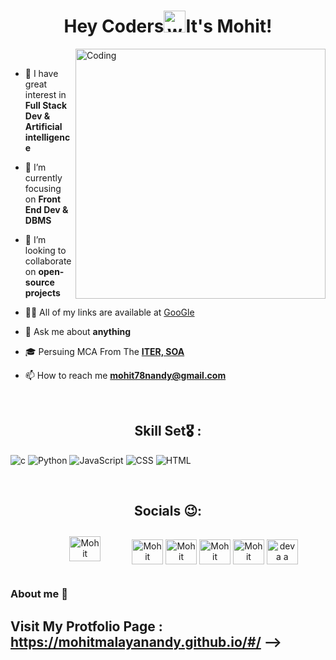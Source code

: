 <h1 align="center">Hey Coders<img alt="wave" src="https://emojis.slackmojis.com/emojis/images/1588177020/8809/wave_hello.gif?1588177020" width="35">It's Mohit!  </h1>
<img align="right" alt="Coding" width="400" src=https://user-images.githubusercontent.com/61582763/134278937-ed33e623-b833-4565-945d-29fa43ea0b7c.gif>
<br>

- 👀 I have great interest in **Full Stack Dev & Artificial intelligence**

- 🌱 I’m currently focusing on **Front End Dev & DBMS**

- 👯 I’m looking to collaborate on **open-source projects**

- 👨‍💻 All of my links are available at [GooGle](https://www.google.com/search?q=mohit+malaya+nandy&rlz=1C1YTUH_enIN1032IN1032&oq=mo&aqs=chrome.1.69i57j35i39l2j0i131i433i512j0i433i512j69i61j69i60l2.1900j0j7&sourceid=chrome&ie=UTF-8)

- 💬 Ask me about **anything**

- 🎓 Persuing MCA From The **[ITER, SOA](https://https://www.soa.ac.in/iter)**

- 📫 How to reach me **mohit78nandy@gmail.com**
<br>
<h2 align="center"> Skill Set🎖 : </h2>

![c](https://img.shields.io/badge/C-00599C?style=flat&logo=c&logoColor=white)
![Python](https://img.shields.io/badge/-Python-05122A?style=flat&logo=python)
![JavaScript](https://img.shields.io/badge/-JavaScript-05122A?style=flat&logo=javascript)
![CSS](https://img.shields.io/badge/-CSS-05122A?style=flat&logo=CSS3&logoColor=1572B6)
![HTML](https://img.shields.io/badge/-HTML-05122A?style=flat&logo=HTML5)
<!--![cpp](https://img.shields.io/badge/C%2B%2B-00599C?style=flat&logo=c%2B%2B&logoColor=white)
![Java](https://img.shields.io/badge/-Java-05122A?style=flat&logo=Java&logoColor=FFA518)-->
<!--![Git](https://img.shields.io/badge/-Git-05122A?style=flat&logo=git)
![Github](https://img.shields.io/badge/GitHub-100000?style=flat&logo=github&logoColor=white)-->

<br>

<h2 align="center"> Socials 😉: </h2>

<p align="center">
<a href="https://twitter.com/mohitmalaynandy" target="blank"><img align="center" src="https://raw.githubusercontent.com/rahuldkjain/github-profile-readme-generator/master/src/images/icons/Social/twitter.svg" alt="Mohit Malaya Nandy" height="40" width="50" style="padding: 10px 50px 20px" /></a><a href="https://linkedin.com/in/mohitmalayanandy/" target="blank"><img align="center" src="https://raw.githubusercontent.com/rahuldkjain/github-profile-readme-generator/master/src/images/icons/Social/linked-in-alt.svg" alt="Mohit Malaya Nandy"  height="40" width="50" /></a>
<a href="https://facebook.com/mohitmalayanandy" target="blank"><img align="center" src="https://raw.githubusercontent.com/rahuldkjain/github-profile-readme-generator/master/src/images/icons/Social/facebook.svg" alt="Mohit Malaya Nandy" height="40" width="50" /></a>
<a href="https://instagram.com/mohitmalayanandy" target="blank"><img align="center" src="https://raw.githubusercontent.com/rahuldkjain/github-profile-readme-generator/master/src/images/icons/Social/instagram.svg" alt="Mohit Malaya Nandy"  height="40" width="50" /></a>
<a href="https://medium.com/@mohitmalayanandy" target="blank"><img align="center" src="https://raw.githubusercontent.com/rahuldkjain/github-profile-readme-generator/master/src/images/icons/Social/medium.svg" alt="Mohit Malaya Nandy"  height="40" width="50" /></a>
<a href="https://www.leetcode.com/mohitmalayanandy" target="blank"><img align="center" src="https://raw.githubusercontent.com/rahuldkjain/github-profile-readme-generator/master/src/images/icons/Social/leet-code.svg" alt="deva a" height="40" width="50" /></a>
<br>














### About me :eyes:

## Visit My Protfolio Page : https://mohitmalayanandy.github.io/#/ -->

<!-- - 👋 Hi, I’m @mohitmalayanandy
- 👀 I’m interested in coding.
- 🌱 I’m currently learning android development.
- 📫 You can reach me through mail mohit78nandy@gmail.com -->

<!---
mohitmalayanandy/mohitmalayanandy is my personal repository because its `README.md` (this file) appears on your GitHub profile.
You can click the Preview link to take a look at your changes.
--->

